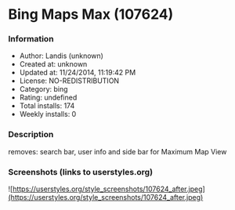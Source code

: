 # Bing Maps Max (107624)

### Information
- Author: Landis (unknown)
- Created at: unknown
- Updated at: 11/24/2014, 11:19:42 PM
- License: NO-REDISTRIBUTION
- Category: bing
- Rating: undefined
- Total installs: 174
- Weekly installs: 0


### Description
removes: search bar, user info and side bar for Maximum Map View


### Screenshots (links to userstyles.org)
![https://userstyles.org/style_screenshots/107624_after.jpeg](https://userstyles.org/style_screenshots/107624_after.jpeg)


